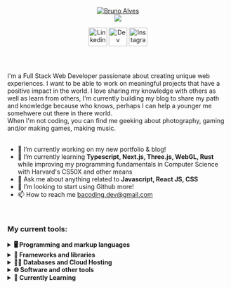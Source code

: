 <!--
**brunoalves-dev/brunoalves-dev** is a ✨ _special_ ✨ repository because its `README.md` (this file) appears on your GitHub profile.

Here are some ideas to get you started:

- 🔭 I’m currently working on ...
- 🌱 I’m currently learning ...
- 👯 I’m looking to collaborate on ...
- 🤔 I’m looking for help with ...
- 💬 Ask me about ...
- 📫 How to reach me: ...
- 😄 Pronouns: ...
- ⚡ Fun fact: ...
-->

<header>
  <!-- Headline section -->
  <p align="center">
    <a href="https://github.com/brunoalves-dev">
      <img src="https://github.com/brunoalves-dev/brunoalves-dev/assets/37402751/1de84c02-6ee9-47e1-b89b-c433a8208550" alt="Bruno Alves" />
    </a>
    <br/>
    <a href="https://github.com/brunoalves-dev">
      <img src="https://readme-typing-svg.demolab.com?font=JetBrains+Mono&weight=700&pause=1000&color=8BFF6F&center=true&random=false&width=435&lines=I'M+A+FULL+STACK+WEB+DEVELOPER;I'M+ALWAYS+LEARNING+NEW+THINGS" />
    </a>
  </p>
  <!-- Social icons section -->
  <p align="center">
    <a href="https://www.linkedin.com/in/bacoding/" target="_blank"><img width="42px" alt="Linkedin" title="Linkedin" src="https://github.com/brunoalves-dev/brunoalves-dev/assets/37402751/30c6a5a0-b617-49df-89e2-778c23b66298"/></a>
    <a href="https://dev.to/bcreative" target="_blank"><img width="42px" alt="Dev" title="Dev" src="https://github.com/brunoalves-dev/brunoalves-dev/assets/37402751/43bdb785-1d56-4bb3-80c2-f6423f757787"/></a>
    <a href="https://www.instagram.com/insight.the.moment/" target="_blank"><img width="42px" alt="Instagram" title="Instagram" src="https://github.com/brunoalves-dev/brunoalves-dev/assets/37402751/b303e8f8-7003-4f7a-9721-f2472c6041d0"/></a>
  </p>
</header>

<main>
  <div>
    I'm a Full Stack Web Developer passionate about creating unique web experiences. I want to be able to work on meaningful projects that have a positive impact in the world.
    I love sharing my knowledge with others as well as learn from others, I'm currently building my blog to share my path and knowledge because who knows, perhaps I can help a younger me somehwere out there in there world.<br/>
    When I'm not coding, you can find me geeking about photography, gaming and/or making games, making music.
  </div>
  <br/>
  <div>
    <ul>
      <li>🔭 I’m currently working on my new portfolio & blog!</li>
      <li>🌱 I’m currently learning <b>Typescript, Next.js, Three.js, WebGL, Rust</b> while improving my programming fundamentals in Computer Science with Harvard's CS50X and other means</li>
      <li>💬 Ask me about anything related to <b>Javascript, React JS, CSS</b></li>
      <li>🤔 I’m looking to start using Github more!</li>
      <li>📫 How to reach me <a href="mailto:bacoding.dev@gmail.com">bacoding.dev@gmail.com</a></li>
    </ul>
  </div>
  <br/>
  <h3>My current tools:</h3>
  <details>
    <summary><b>🖥️ Programming and markup languages</b></summary>
    <br/>
    <img src="https://skillicons.dev/icons?i=js,nodejs,html,css,md" />
  </details>
  <details>
    <summary><b>📔 Frameworks and libraries</b></summary>
    <br/>
    <img src="https://skillicons.dev/icons?i=react,express,tailwind,jquery" />
  </details>
  <details>
    <summary><b>😶‍🌫️ Databases and Cloud Hosting</b></summary>
    <br/>
    <img src="https://skillicons.dev/icons?i=graphql,sequelize,firebase" />
  </details>
  <details>
    <summary><b>🌐 Software and other tools</b></summary>
    <br/>
    <img src="https://skillicons.dev/icons?i=vscode,neovim,docker,webpack,vite,cypress,jest,git,githubactions,npm,pnpm,ps,ai,figma,ableton,blender,discord,bots,apple" />
  </details>

  <details>
    <summary><b>🧐 Currently Learning</b></summary>
    <br/>
    <img src="https://skillicons.dev/icons?i=nextjs,ts,electron,threejs,rust,python" />
  </details>
</main>
